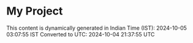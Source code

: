 # My Project

This content is dynamically generated in Indian Time (IST): 2024-10-05 03:07:55 IST
Converted to UTC: 2024-10-04 21:37:55 UTC
